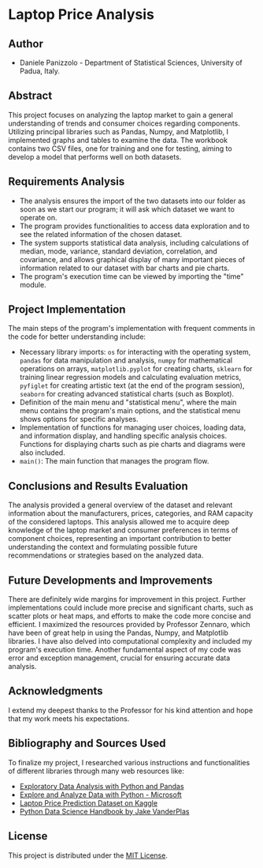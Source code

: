 # Laptop Price Analysis

## Author
- Daniele Panizzolo - Department of Statistical Sciences, University of Padua, Italy.

## Abstract
This project focuses on analyzing the laptop market to gain a general understanding of trends and consumer choices regarding components. Utilizing principal libraries such as Pandas, Numpy, and Matplotlib, I implemented graphs and tables to examine the data. The workbook contains two CSV files, one for training and one for testing, aiming to develop a model that performs well on both datasets.

## Requirements Analysis
- The analysis ensures the import of the two datasets into our folder as soon as we start our program; it will ask which dataset we want to operate on.
- The program provides functionalities to access data exploration and to see the related information of the chosen dataset.
- The system supports statistical data analysis, including calculations of median, mode, variance, standard deviation, correlation, and covariance, and allows graphical display of many important pieces of information related to our dataset with bar charts and pie charts.
- The program's execution time can be viewed by importing the "time" module.

## Project Implementation
The main steps of the program's implementation with frequent comments in the code for better understanding include:
- Necessary library imports: `os` for interacting with the operating system, `pandas` for data manipulation and analysis, `numpy` for mathematical operations on arrays, `matplotlib.pyplot` for creating charts, `sklearn` for training linear regression models and calculating evaluation metrics, `pyfiglet` for creating artistic text (at the end of the program session), `seaborn` for creating advanced statistical charts (such as Boxplot).
- Definition of the main menu and "statistical menu", where the main menu contains the program's main options, and the statistical menu shows options for specific analyses.
- Implementation of functions for managing user choices, loading data, and information display, and handling specific analysis choices. Functions for displaying charts such as pie charts and diagrams were also included.
- `main()`: The main function that manages the program flow.

## Conclusions and Results Evaluation
The analysis provided a general overview of the dataset and relevant information about the manufacturers, prices, categories, and RAM capacity of the considered laptops. This analysis allowed me to acquire deep knowledge of the laptop market and consumer preferences in terms of component choices, representing an important contribution to better understanding the context and formulating possible future recommendations or strategies based on the analyzed data.

## Future Developments and Improvements
There are definitely wide margins for improvement in this project. Further implementations could include more precise and significant charts, such as scatter plots or heat maps, and efforts to make the code more concise and efficient. I maximized the resources provided by Professor Zennaro, which have been of great help in using the Pandas, Numpy, and Matplotlib libraries. I have also delved into computational complexity and included my program's execution time. Another fundamental aspect of my code was error and exception management, crucial for ensuring accurate data analysis.

## Acknowledgments
I extend my deepest thanks to the Professor for his kind attention and hope that my work meets his expectations.

## Bibliography and Sources Used
To finalize my project, I researched various instructions and functionalities of different libraries through many web resources like:
- [Exploratory Data Analysis with Python and Pandas](https://www.diariodiunanalista.it/posts/analisi-esplorativa-dei-dati-con-python-e-pandas/)
- [Explore and Analyze Data with Python - Microsoft](https://learn.microsoft.com/it-it/training/modules/explore-analyze-data-with-python/)
- [Laptop Price Prediction Dataset on Kaggle](https://www.kaggle.com/datasets/arnabchaki/laptop-price-prediction)
- [Python Data Science Handbook by Jake VanderPlas](https://jakevdp.github.io/PythonDataScienceHandbook/)

## License
This project is distributed under the [MIT License](LICENSE).
